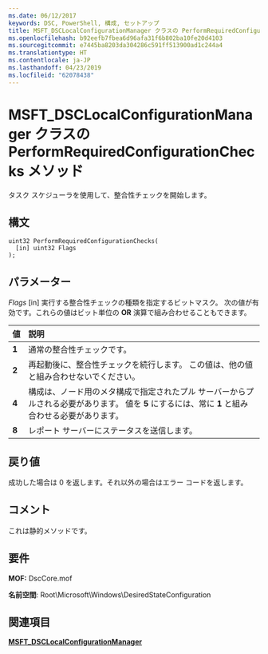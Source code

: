 ```yaml
---
ms.date: 06/12/2017
keywords: DSC, PowerShell, 構成, セットアップ
title: MSFT_DSCLocalConfigurationManager クラスの PerformRequiredConfigurationChecks メソッド
ms.openlocfilehash: b92eefb7fbea6d96afa31f6b802ba10fe20d4103
ms.sourcegitcommit: e7445ba8203da304286c591ff513900ad1c244a4
ms.translationtype: HT
ms.contentlocale: ja-JP
ms.lasthandoff: 04/23/2019
ms.locfileid: "62078438"
---
```

# <a name="performrequiredconfigurationchecks-method-of-the-msftdsclocalconfigurationmanager-class"></a>MSFT_DSCLocalConfigurationManager クラスの PerformRequiredConfigurationChecks メソッド

タスク スケジューラを使用して、整合性チェックを開始します。

## <a name="syntax"></a>構文

```mof
uint32 PerformRequiredConfigurationChecks(
  [in] uint32 Flags
);
```

## <a name="parameters"></a>パラメーター

*Flags* \[in\] 実行する整合性チェックの種類を指定するビットマスク。 次の値が有効です。これらの値はビット単位の **OR** 演算で組み合わせることもできます。

|値 |説明 |
|:--- |:---|
|**1** | 通常の整合性チェックです。 |
|**2** | 再起動後に、整合性チェックを続行します。 この値は、他の値と組み合わせないでください。 |
|**4** | 構成は、ノード用のメタ構成で指定されたプル サーバーからプルされる必要があります。 値を **5** にするには、常に **1** と組み合わせる必要があります。 |
|**8** | レポート サーバーにステータスを送信します。 |

## <a name="return-value"></a>戻り値

成功した場合は 0 を返します。それ以外の場合はエラー コードを返します。

## <a name="remarks"></a>コメント

これは静的メソッドです。

## <a name="requirements"></a>要件

**MOF:** DscCore.mof

**名前空間**: Root\Microsoft\Windows\DesiredStateConfiguration

## <a name="see-also"></a>関連項目

[**MSFT_DSCLocalConfigurationManager**](msft-dsclocalconfigurationmanager.md)